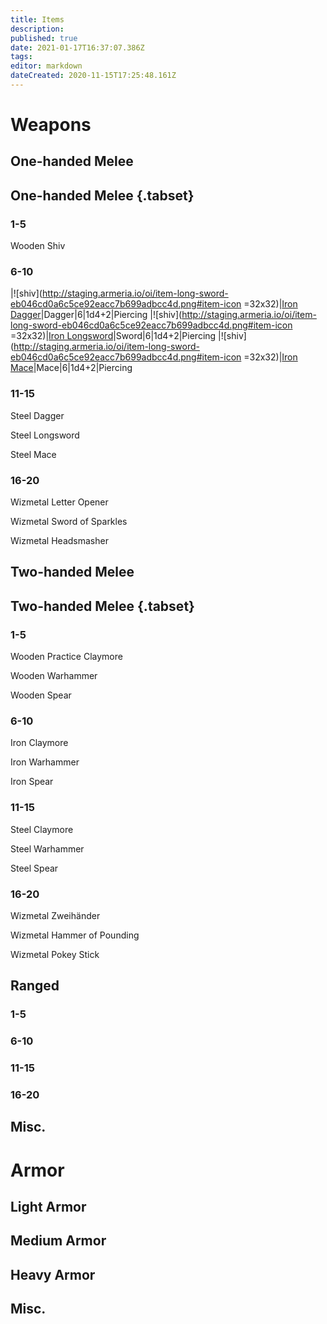 ```yaml
---
title: Items
description: 
published: true
date: 2021-01-17T16:37:07.386Z
tags: 
editor: markdown
dateCreated: 2020-11-15T17:25:48.161Z
---
```


# Weapons
## One-handed Melee
## One-handed Melee {.tabset}
### 1-5
<div class="armeria-list-item">
  Wooden Shiv
</div>

### 6-10
|![shiv](http://staging.armeria.io/oi/item-long-sword-eb046cd0a6c5ce92eacc7b699adbcc4d.png#item-icon =32x32)|[Iron Dagger](/items/iron-dagger)|Dagger|6|1d4+2|Piercing
|![shiv](http://staging.armeria.io/oi/item-long-sword-eb046cd0a6c5ce92eacc7b699adbcc4d.png#item-icon =32x32)|[Iron Longsword](/items/iron-longsword)|Sword|6|1d4+2|Piercing
|![shiv](http://staging.armeria.io/oi/item-long-sword-eb046cd0a6c5ce92eacc7b699adbcc4d.png#item-icon =32x32)|[Iron Mace](/items/iron-mace)|Mace|6|1d4+2|Piercing

### 11-15

Steel Dagger

Steel Longsword

Steel Mace

### 16-20

Wizmetal Letter Opener

Wizmetal Sword of Sparkles

Wizmetal Headsmasher

## Two-handed Melee
## Two-handed Melee {.tabset}

### 1-5

Wooden Practice Claymore

Wooden Warhammer

Wooden Spear

### 6-10

Iron Claymore

Iron Warhammer

Iron Spear

### 11-15

Steel Claymore

Steel Warhammer

Steel Spear

### 16-20

Wizmetal Zweihänder

Wizmetal Hammer of Pounding

Wizmetal Pokey Stick

## Ranged

### 1-5

### 6-10

### 11-15

### 16-20

## Misc.

# Armor

## Light Armor

## Medium Armor

## Heavy Armor

## Misc.